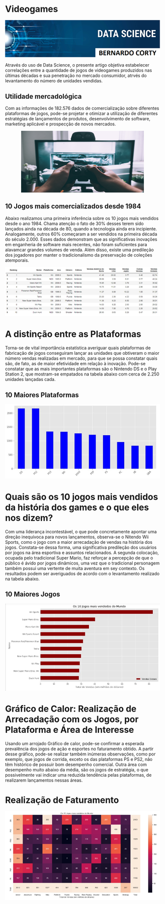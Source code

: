 # Videogames</b>
<p align="center">
  <img src="image2.png" >
</p>
Através do uso de Data Science, o presente artigo objetiva  estabelecer correlações entre a quantidade de jogos de videogames produzidos nas últimas décadas e sua penetração no mercado consumidor, atrvés do levantamento do número de unidades vendidas.

## Utilidade mercadológica

Com as informações de 182.576 dados de comercialização sobre diferentes plataformas de jogos, pode-se projetar e otimizar a utilização de diferentes estratégias de lançamentos de produtos, desenvolvimento de software, marketing aplicável e prospecção de novos mercados. 
<p align="center">
  <img src="cabeçalho.jpg" height="200" width="400" >
</p>

## 10 Jogos mais comercializados desde 1984

Abaixo realizamos uma primeira inferência sobre os 10 jogos mais vendidos desde o ano 1984. 
Chama atenção o fato de 30% desses terem sido lançados ainda na década de 80, quando a tecnologia ainda era incipiente. Analogamente, outros 60% começaram a ser vendidos na primeira década do século 2.000. Esses dados demonstram que as significativas inovações em enganheria de software mais recentes, não foram suficientes para alavamcar grandes volumes de venda. Além disso, existe uma predileção dos jogadores por manter o tradicionalismo da preservação de coleções atemporais.

<p align="center">
  <img src="10maisvendidos.jpg" >
</p>

# A distinção entre as Plataformas

Torna-se de vital importância estatística averiguar quais plataformas de fabricação de jogos conseguiram lançar as unidades que obtiveram o maior número vendas realizadas em mercado, para que se possa constatar quais são, de fato, as de maior efetividade em relação à inovação.
Pode-se constatar que as mais importantes plataformas são o Nintendo DS e o Play Station 2, que mostram-se empatados na tabela abaixo com cerca de 2.250 unidades lançadas cada.

## 10 Maiores Plataformas
<p align="center">
  <img src="10maioresplataformas.jpg" >
</p>

# Quais são os 10 jogos mais vendidos da história dos games e o que eles nos dizem?

Com uma liderança incontestável, o que pode concretamente apontar uma direção inequívoca para novos lançamentos, observa-se o Nitendo Wii Sports, como o jogo com a maior arrecadação de vendas na história dos jogos.
Constata-se dessa forma, uma significativa predileção dos usuários por jogos na área esportiva e assuntos relacionados.
A segunda colocação, ocupada pelo tradicional Super Mario, faz reforçar a percepção de que o público é ávido por jogos dinãmicos, uma vez que o tradicional personagem também possui uma vertente de muita aventura em sey contexto.
Os resultados podem ser averiguados de acordo com o levantamento realizado na tabela abaixo.

## 10 Maiores Jogos
<p align="center">
  <img src="10maioresjogos.jpg" >
</p>

# Gráfico de Calor: Realização de Arrecadação com os Jogos, por Plataforma e Área de Interesse

Usando um arrojado Gráfico de calor, pode-se confirmar a esperada prevalência dos jogos de ação e esportes no faturamento obtido. A partir desse gráfico, pode-se realizar também inúmeras observações, como por exemplo, que jogos de corrida, exceto os das plataformas PS e PS2, não têm histórico de possuir bom desempenho comercial. Outra área com desempenho muito abaixo da média, são os jogos de estratégia, o que possivelmente vai indicar uma reduzida tendência pelas plataformas, de realizarem lançamentos nessas áreas. 

# Realização de Faturamento
<p align="center">
  <img src="graficodecalor.jpg" >
</p>

